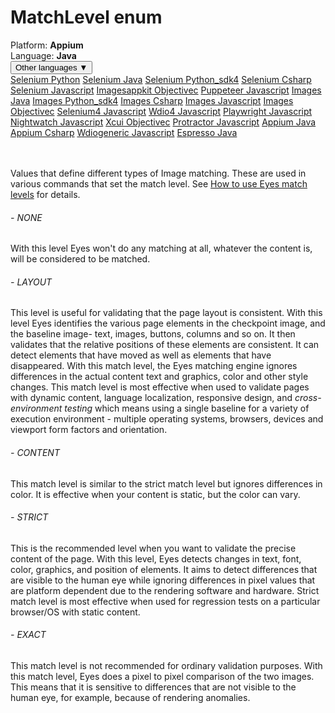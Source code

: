 # MatchLevel enum
<div class='platform-bar-container-div'><div class='platform-bar-div'>Platform:  <b> Appium</b>
</div><div class='platform-bar-div'>Language: <b>Java</b></div><div class='dropdown-button-container-div'><button class='sdk-language-dropdown-button'>Other languages ▼</button><div class='dropdown-content'>
<a href='../../selenium/python/matchlevel'>Selenium Python</a>
<a href='../../selenium/java/matchlevel'>Selenium Java</a>
<a href='../../selenium/python_sdk4/matchlevel'>Selenium Python_sdk4</a>
<a href='../../selenium/csharp/matchlevel'>Selenium Csharp</a>
<a href='../../selenium/javascript/matchlevel'>Selenium Javascript</a>
<a href='../../imagesappkit/objectivec/matchlevel'>Imagesappkit Objectivec</a>
<a href='../../puppeteer/javascript/matchlevel'>Puppeteer Javascript</a>
<a href='../../images/java/matchlevel'>Images Java</a>
<a href='../../images/python_sdk4/matchlevel'>Images Python_sdk4</a>
<a href='../../images/csharp/matchlevel'>Images Csharp</a>
<a href='../../images/javascript/matchlevel'>Images Javascript</a>
<a href='../../images/objectivec/matchlevel'>Images Objectivec</a>
<a href='../../selenium4/javascript/matchlevel'>Selenium4 Javascript</a>
<a href='../../wdio4/javascript/matchlevel'>Wdio4 Javascript</a>
<a href='../../playwright/javascript/matchlevel'>Playwright Javascript</a>
<a href='../../nightwatch/javascript/matchlevel'>Nightwatch Javascript</a>
<a href='../../xcui/objectivec/matchlevel'>Xcui Objectivec</a>
<a href='../../protractor/javascript/matchlevel'>Protractor Javascript</a>
<a href='../../appium/java/matchlevel'>Appium Java</a>
<a href='../../appium/csharp/matchlevel'>Appium Csharp</a>
<a href='../../wdiogeneric/javascript/matchlevel'>Wdiogeneric Javascript</a>
<a href='../../espresso/java/matchlevel'>Espresso Java</a>
</div></div><br /><br /></div>

Values that define different types of Image matching. These are used in various commands that set the match level. See [How to use Eyes match levels](https://applitools.com/docs/common/cmn-eyes-match-levels.html) for details. 
###### - NONE 
 With this level Eyes won't do any matching at all, whatever the content is, will be considered to be matched. 
 ###### - LAYOUT 
 This level is useful for validating that the page layout is consistent. With this level Eyes identifies the various page elements in the checkpoint image, and the baseline image- text, images, buttons, columns and so on. It then validates that the relative positions of these elements are consistent. It can detect elements that have moved as well as elements that have disappeared. With this match level, the Eyes matching engine ignores differences in the actual content text and graphics, color and other style changes. This match level is most effective when used to validate pages with dynamic content, language localization, responsive design, and _cross-environment testing_ which means using a single baseline for a variety of execution environment - multiple operating systems, browsers, devices and viewport form factors and orientation. 
 ###### - CONTENT 
 This match level is similar to the strict match level but ignores differences in color. It is effective when your content is static, but the color can vary. 
 ###### - STRICT 
 This is the recommended level when you want to validate the precise content of the page. With this level, Eyes detects changes in text, font, color, graphics, and position of elements. It aims to detect differences that are visible to the human eye while ignoring differences in pixel values that are platform dependent due to the rendering software and hardware. Strict match level is most effective when used for regression tests on a particular browser/OS with static content. 
 ###### - EXACT 
 This match level is not recommended for ordinary validation purposes. With this match level, Eyes does a pixel to pixel comparison of the two images. This means that it is sensitive to differences that are not visible to the human eye, for example, because of rendering anomalies. 
 
